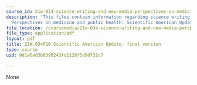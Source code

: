 ```yaml
---
course_id: 21w-034-science-writing-and-new-media-perspectives-on-medicine-and-public-health-fall-2016
description: 'This files contain information regarding science writing and new media:
  Perspectives on medicine and public health: Scientific American Update, final version.'
file_location: /coursemedia/21w-034-science-writing-and-new-media-perspectives-on-medicine-and-public-health-fall-2016/9d1a6ad3b8390243fd1128f5d9d732c7_MIT21W_034F16_SciAmeriFinal.pdf
file_type: application/pdf
layout: pdf
title: 21W.034F16 Scientific American Update, final version
type: course
uid: 9d1a6ad3b8390243fd1128f5d9d732c7

---
```

None